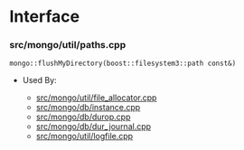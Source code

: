 
# Interface

### src/mongo/util/paths.cpp

<div></div>

    mongo::flushMyDirectory(boost::filesystem3::path const&)

- Used By:

    - [src/mongo/util/file\_allocator.cpp](../file\_allocation)
    - [src/mongo/db/instance.cpp](../storage\_layer\_structure)
    - [src/mongo/db/durop.cpp](../journaling)
    - [src/mongo/db/dur\_journal.cpp](../journaling)
    - [src/mongo/util/logfile.cpp](../journaling)
